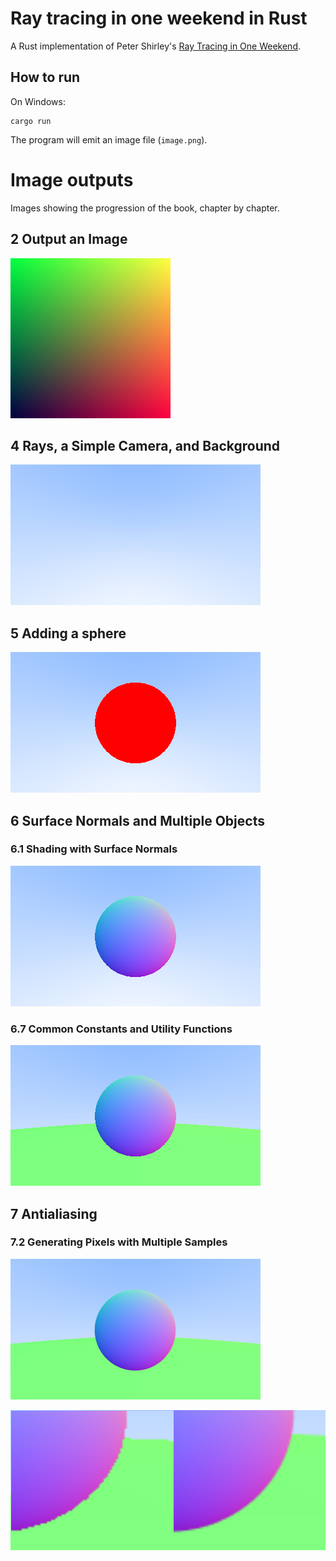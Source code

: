 Ray tracing in one weekend in Rust
===
A Rust implementation of Peter Shirley's [Ray Tracing in One Weekend](https://raytracing.github.io/books/RayTracingInOneWeekend.html).

## How to run
On Windows: 
```
cargo run
```
The program will emit an image file (`image.png`).
# Image outputs
Images showing the progression of the book, chapter by chapter.

## 2 Output an Image
![](images/2.2.png)

## 4 Rays, a Simple Camera, and Background
![](images/4.2.png) 

## 5 Adding a sphere
![](images/5.2.png)

## 6 Surface Normals and Multiple Objects

### 6.1 Shading with Surface Normals
![](images/6.1.png)

### 6.7 Common Constants and Utility Functions
![](images/6.7.png)

## 7 Antialiasing

### 7.2 Generating Pixels with Multiple Samples
![](images/7.2.png)

![](images/7.2%20-%20comparison.png)